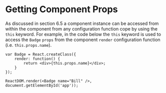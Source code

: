 # Getting Component Props

As discussed in section 6.5 a component instance can be accessed from within the component from any configuration function cope by using the `this` keyword. For example, in the code below the `this` keyword is used to access the `Badge` `props` from the component `render` configuration function (i.e. `this.props.name`).

```
var Badge = React.createClass({
	render: function() {
		return <div>{this.props.name}</div>;
	}
});

ReactDOM.render(<Badge name="Bill" />, document.getElementById('app'));
```
